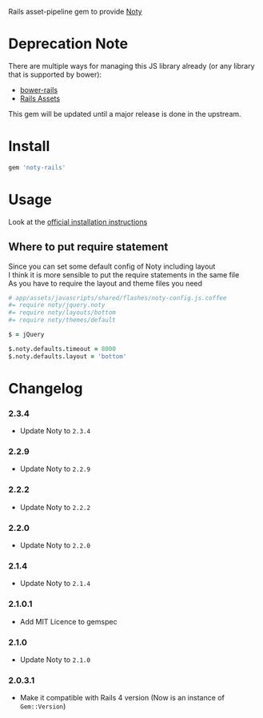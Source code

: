 Rails asset-pipeline gem to provide [Noty](http://needim.github.com/noty/)

# Deprecation Note
There are multiple ways for managing this JS library already (or any library that is supported by bower):
- [bower-rails](https://github.com/rharriso/bower-rails)
- [Rails Assets](https://rails-assets.org/)

This gem will be updated until a major release is done in the upstream.

# Install
```ruby
gem 'noty-rails'
```

# Usage

Look at the [official installation instructions](http://needim.github.com/noty/#installation)

## Where to put require statement
Since you can set some default config of Noty including layout  
I think it is more sensible to put the require statements in the same file  
As you have to require the layout and theme files you need
```coffeescript
# app/assets/javascripts/shared/flashes/noty-config.js.coffee
#= require noty/jquery.noty
#= require noty/layouts/bottom
#= require noty/themes/default

$ = jQuery

$.noty.defaults.timeout = 8000
$.noty.defaults.layout = 'bottom'
```

# Changelog

### 2.3.4

- Update Noty to `2.3.4`

### 2.2.9

- Update Noty to `2.2.9`

### 2.2.2

- Update Noty to `2.2.2`

### 2.2.0

- Update Noty to `2.2.0`

### 2.1.4

- Update Noty to `2.1.4`

### 2.1.0.1

- Add MIT Licence to gemspec

### 2.1.0

- Update Noty to `2.1.0`

### 2.0.3.1

- Make it compatible with Rails 4 version (Now is an instance of `Gem::Version`)

